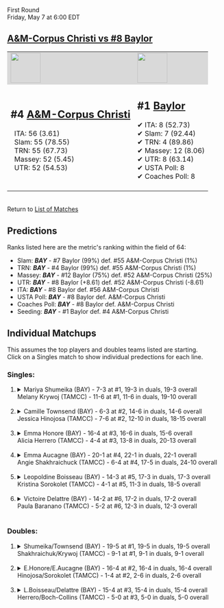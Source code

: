 First Round  
Friday, May 7 at 6:00 EDT
## [A&M-Corpus Christi vs #8 Baylor](https://www.ncaa.com/game/5833654) 

<table><tr style="background-color: #d9d9d9 !important"><td><a href="#"><img src="https://www.ncaa.com/sites/default/files/images/logos/schools/a/am-corpus-chris.70.png" width="70" height="70" /></a></td><td><a href="#"><img src="https://www.ncaa.com/sites/default/files/images/logos/schools/b/baylor.70.png" width="70" height="70" /></a></td></tr><tr>
<td>  

<h2>#4 <a href="#">A&M-Corpus Christi</a></h2>  
&nbsp; ITA: 56 (3.61)<br>  
&nbsp; Slam: 55 (78.55)<br>  
&nbsp; TRN: 55 (67.73)<br>  
&nbsp; Massey: 52 (5.45)<br>  
&nbsp; UTR: 52 (54.53)<br>  
<br>  

</td>
<td>  

<h2>#1 <a href="#">Baylor</a></h2>  
&#10004; ITA: 8 (52.73)<br>  
&#10004; Slam: 7 (92.44)<br>  
&#10004; TRN: 4 (89.86)<br>  
&#10004; Massey: 12 (8.06)<br>  
&#10004; UTR: 8 (63.14)<br>  
&#10004; USTA Poll: 8<br>  
&#10004; Coaches Poll: 8<br>  
<br>  

</td>
</tr></table>  


<br>Return to [List of Matches](../index.md)  

## Predictions  

Ranks listed here are the metric's ranking within the field of 64:  
- Slam: ***BAY*** - #7 Baylor (99%) def. #55 A&M-Corpus Christi (1%)  
- TRN: ***BAY*** - #4 Baylor (99%) def. #55 A&M-Corpus Christi (1%)  
- Massey: ***BAY*** - #12 Baylor (75%) def. #52 A&M-Corpus Christi (25%)  
- UTR: ***BAY*** - #8 Baylor (+8.61) def. #52 A&M-Corpus Christi (-8.61)  
- ITA: ***BAY*** - #8 Baylor def. #56 A&M-Corpus Christi  
- USTA Poll: ***BAY*** - #8 Baylor def. A&M-Corpus Christi  
- Coaches Poll: ***BAY*** - #8 Baylor def. A&M-Corpus Christi  
- Seeding: ***BAY*** - #1 Baylor def. #4 A&M-Corpus Christi  

## Individual Matchups  
This assumes the top players and doubles teams listed are starting.  
Click on a Singles match to show individual predections for each line.  

### Singles:  

<ol>
<li><details>
<summary markdown="span">Mariya Shumeika (BAY) - 7-3 at #1, 19-3 in duals, 19-3 overall<br>Melany Krywoj (TAMCC) - 11-6 at #1, 11-6 in duals, 19-10 overall</summary>
<h4>Predictions</h4><ul>
<li>Slam: <b><i>BAY</i></b> - Krywoj (95%) def. Shumeika (5%)</li>  
<li>TRN: <b><i>BAY</i></b> - Krywoj (90%) def. Shumeika (10%)</li>  
<li>Massey: <b><i>BAY</i></b> - Krywoj (75%) def. Shumeika (25%)</li>  
<li>UTR: <b><i>BAY</i></b> - Krywoj (97%) def. Shumeika (3%)</li>  
<li>ITA: <b><i>BAY</i></b> - Krywoj (8.77) def. Shumeika (2.79)</li>  
</ul>
</details>&nbsp;</li>
<li><details>
<summary markdown="span">Camille Townsend (BAY) - 6-3 at #2, 14-6 in duals, 14-6 overall<br>Jessica Hinojosa (TAMCC) - 7-6 at #2, 12-10 in duals, 18-15 overall</summary>
<h4>Predictions</h4><ul>
<li>Slam: <b><i>BAY</i></b> - Hinojosa (90%) def. Townsend (10%)</li>  
<li>TRN: <b><i>BAY</i></b> - Hinojosa (95%) def. Townsend (5%)</li>  
<li>Massey: <b><i>BAY</i></b> - Hinojosa (75%) def. Townsend (25%)</li>  
<li>UTR: <b><i>BAY</i></b> - Hinojosa (95%) def. Townsend (5%)</li>  
<li>ITA: <b><i>BAY</i></b> - Hinojosa (3.62) def. Townsend (1.97)</li>  
</ul>
</details>&nbsp;</li>
<li><details>
<summary markdown="span">Emma Honore (BAY) - 16-4 at #3, 16-6 in duals, 15-6 overall<br>Alicia Herrero (TAMCC) - 4-4 at #3, 13-8 in duals, 20-13 overall</summary>
<h4>Predictions</h4><ul>
<li>Slam: <b><i>BAY</i></b> - Herrero (97%) def. Honore (3%)</li>  
<li>TRN: <b><i>BAY</i></b> - Herrero (98%) def. Honore (2%)</li>  
<li>Massey: <b><i>BAY</i></b> - Herrero (75%) def. Honore (25%)</li>  
<li>UTR: <b><i>BAY</i></b> - Herrero (97%) def. Honore (3%)</li>  
<li>ITA: <b><i>BAY</i></b> - Herrero (2.87) def. Honore (2.07)</li>  
</ul>
</details>&nbsp;</li>
<li><details>
<summary markdown="span">Emma Aucagne (BAY) - 20-1 at #4, 22-1 in duals, 22-1 overall<br>Angie Shakhraichuck (TAMCC) - 6-4 at #4, 17-5 in duals, 24-10 overall</summary>
<h4>Predictions</h4><ul>
<li>Slam: <b><i>BAY</i></b> - Shakhraichuck (96%) def. Aucagne (4%)</li>  
<li>TRN: <b><i>BAY</i></b> - Shakhraichuck (96%) def. Aucagne (4%)</li>  
<li>Massey: <b><i>BAY</i></b> - Shakhraichuck (75%) def. Aucagne (25%)</li>  
<li>UTR: <b><i>BAY</i></b> - Shakhraichuck (72%) def. Aucagne (28%)</li>  
<li>ITA: <b><i>TAMCC</i></b> - Aucagne (3.69) def. Shakhraichuck (1.88)</li>  
</ul>
</details>&nbsp;</li>
<li><details>
<summary markdown="span">Leopoldine Boisseau (BAY) - 14-3 at #5, 17-3 in duals, 17-3 overall<br>Kristina Sorokolet (TAMCC) - 4-1 at #5, 11-3 in duals, 18-5 overall</summary>
<h4>Predictions</h4><ul>
<li>Slam: <b><i>BAY</i></b> - Sorokolet (96%) def. Boisseau (4%)</li>  
<li>TRN: <b><i>BAY</i></b> - Sorokolet (96%) def. Boisseau (4%)</li>  
<li>Massey: <b><i>BAY</i></b> - Sorokolet (75%) def. Boisseau (25%)</li>  
<li>UTR: <b><i>BAY</i></b> - Sorokolet (95%) def. Boisseau (5%)</li>  
<li>ITA: <b><i>TAMCC</i></b> - Boisseau (2.71) def. Sorokolet (1.95)</li>  
</ul>
</details>&nbsp;</li>
<li><details>
<summary markdown="span">Victoire Delattre (BAY) - 14-2 at #6, 17-2 in duals, 17-2 overall<br>Paula Baranano (TAMCC) - 5-2 at #6, 12-3 in duals, 12-3 overall</summary>
<h4>Predictions</h4><ul>
<li>Slam: <b><i>BAY</i></b> - Baranano (99%) def. Delattre (1%)</li>  
<li>TRN: <b><i>BAY</i></b> - Baranano (99%) def. Delattre (1%)</li>  
<li>Massey: <b><i>BAY</i></b> - Baranano (75%) def. Delattre (25%)</li>  
<li>UTR: <b><i>BAY</i></b> - Baranano (98%) def. Delattre (2%)</li>  
<li>ITA: <b><i>TAMCC</i></b> - Delattre (3.13) def. Baranano (2.52)</li>  
</ul>
</details>&nbsp;</li>
</ol>

### Doubles:  

<ol>
<li><details>
<summary markdown="span">Shumeika/Townsend (BAY) - 19-5 at #1, 19-5 in duals, 19-5 overall<br>Shakhraichuk/Krywoj (TAMCC) - 9-1 at #1, 9-1 in duals, 9-1 overall</summary>
<br>Sorry, we don't have any metrics for this match
</details>&nbsp;</li>
<li><details>
<summary markdown="span">E.Honore/E.Aucagne (BAY) - 16-4 at #2, 16-4 in duals, 16-4 overall<br>Hinojosa/Sorokolet (TAMCC) - 1-4 at #2, 2-6 in duals, 2-6 overall</summary>
<br>Sorry, we don't have any metrics for this match
</details>&nbsp;</li>
<li><details>
<summary markdown="span">L.Boisseau/Delattre (BAY) - 15-4 at #3, 15-4 in duals, 15-4 overall<br>Herrero/Boch-Collins (TAMCC) - 5-0 at #3, 5-0 in duals, 5-0 overall</summary>
<br>Sorry, we don't have any metrics for this match
</details>&nbsp;</li>
</ol>